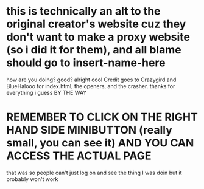 # this is technically an alt to the original creator's website cuz they don't want to make a proxy website (so i did it for them), and all blame should go to insert-name-here
how are you doing?
good?
alright cool
Credit goes to Crazygird and BlueHalooo for index.html, the openers, and the crasher.
thanks for everything i guess
BY THE WAY
# REMEMBER TO CLICK ON THE RIGHT HAND SIDE MINIBUTTON (really small, you can see it) AND YOU CAN ACCESS THE ACTUAL PAGE
that was so people can't just log on and see the thing I was doin but it probably won't work
